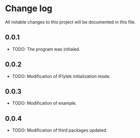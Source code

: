 # Change log

All notable changes to this project will be documented in this file.

## 0.0.1

* TODO:  The program was initialed.
## 0.0.2

* TODO: Modification of IFlytek initialization mode.
## 0.0.3

* TODO: Modification of example.
## 0.0.4

* TODO: Modification of third packages updated.